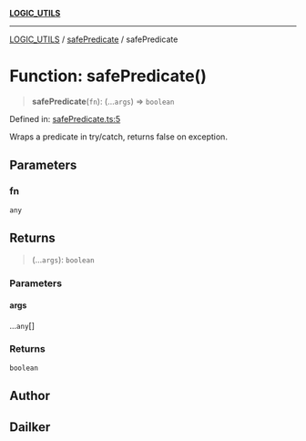 [**LOGIC_UTILS**](../../README.md)

***

[LOGIC_UTILS](../../README.md) / [safePredicate](../README.md) / safePredicate

# Function: safePredicate()

> **safePredicate**(`fn`): (...`args`) => `boolean`

Defined in: [safePredicate.ts:5](https://github.com/dailker/everyutil/blob/26e2bb73429918cf0d08899e9efd90b82a42c92e/src/logic/safePredicate.ts#L5)

Wraps a predicate in try/catch, returns false on exception.

## Parameters

### fn

`any`

## Returns

> (...`args`): `boolean`

### Parameters

#### args

...`any`[]

### Returns

`boolean`

## Author

## Dailker
